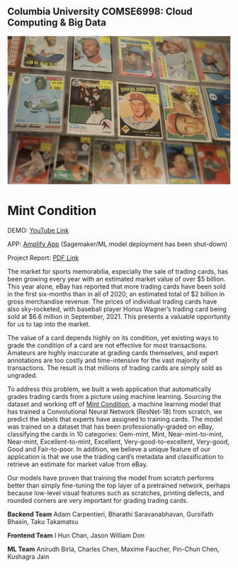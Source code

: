 ## Columbia University COMSE6998: Cloud Computing & Big Data

<p align="center">
<img src="mint-condition.png" width="512"/>
  <h1> Mint Condition </h1>
</p>

DEMO: [YouTube Link](https://www.youtube.com/watch?v=_2eDtLokbs0)

APP: [Amplify App](https://main.d30hfqistnhxap.amplifyapp.com/) (Sagemaker/ML model deployment has been shut-down)

Project Report: [PDF Link](https://github.com/COMSE6998-013-mint-condition/mint-condition/blob/main/COMSE6998%20Mint%20Condition%20-%20%20Final%20Paper%20.pdf)

The market for sports memorabilia, especially the sale of trading cards, has been growing every year with an estimated market value of over $5 billion. This year alone, eBay has reported that more trading cards have been sold in the first six-months than in all of 2020; an estimated total of $2 billion in gross merchandise revenue. The prices of individual trading cards have also sky-rocketed, with baseball player Honus Wagner’s trading card being sold at $6.6 million in September, 2021. This presents a valuable opportunity for us to tap into the market. 

The value of a card depends highly on its condition, yet existing ways to grade the condition of a card are not effective for most transactions. Amateurs are highly inaccurate at grading cards themselves, and expert annotations are too costly and time-intensive for the vast majority of transactions. The result is that millions of trading cards are simply sold as ungraded. 

To address this problem, we built a web application that automatically grades trading cards from a picture using machine learning. Sourcing the dataset and working off of [Mint Condition](https://github.com/rthorst/mint_condition), a machine learning model that has trained a Convolutional Neural Network (ResNet-18) from scratch, we predict the labels that experts have assigned to training cards. The model was trained on a dataset that has been professionally-graded on eBay, classifying the cards in 10 categories: Gem-mint, Mint, Near-mint-to-mint, Near-mint,  Excellent-to-mint, Excellent, Very-good-to-excellent, Very-good, Good and Fair-to-poor. In addition, we believe a unique feature of our application is that we use the trading card’s metadata and classification to retrieve an estimate for market value from eBay. 

Our models have proven that training the model from scratch performs better than simply fine-tuning the top layer of a pretrained network, perhaps because low-level visual features such as scratches, printing defects, and rounded corners are very important for grading trading cards.



**Backend Team**
Adam Carpentieri, Bharathi Saravanabhavan, Gursifath Bhasin, Taku Takamatsu

**Frontend Team**
I Hun Chan, Jason William Don

**ML Team**
Anirudh Birla, Charles Chen, Maxime Faucher, Pin-Chun Chen, Kushagra Jain
